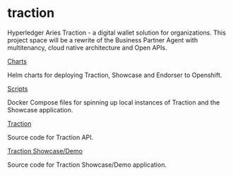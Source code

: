 # traction
Hyperledger Aries Traction - a digital wallet solution for organizations. This project space will be a rewrite of the Business Partner Agent with multitenancy, cloud native architecture and Open APIs.

[Charts](./charts/README.md) 
	
Helm charts for deploying Traction, Showcase and Endorser to Openshift.  
	 
[Scripts](./scripts/README.md)  

Docker Compose files for spinning up local instances of Traction and the Showcase application.  
	
	
[Traction](./services/traction/README.md)  

Source code for Traction API.  

[Traction Showcase/Demo](./services/showcase/README.md)  

Source code for Traction Showcase/Demo application.  
